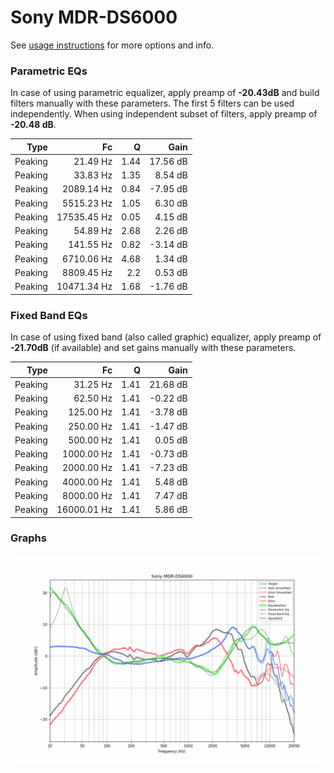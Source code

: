 # Sony MDR-DS6000
See [usage instructions](https://github.com/jaakkopasanen/AutoEq#usage) for more options and info.

### Parametric EQs
In case of using parametric equalizer, apply preamp of **-20.43dB** and build filters manually
with these parameters. The first 5 filters can be used independently.
When using independent subset of filters, apply preamp of **-20.48 dB**.

| Type    | Fc          |    Q | Gain     |
|--------:|------------:|-----:|---------:|
| Peaking | 21.49 Hz    | 1.44 | 17.56 dB |
| Peaking | 33.83 Hz    | 1.35 | 8.54 dB  |
| Peaking | 2089.14 Hz  | 0.84 | -7.95 dB |
| Peaking | 5515.23 Hz  | 1.05 | 6.30 dB  |
| Peaking | 17535.45 Hz | 0.05 | 4.15 dB  |
| Peaking | 54.89 Hz    | 2.68 | 2.26 dB  |
| Peaking | 141.55 Hz   | 0.82 | -3.14 dB |
| Peaking | 6710.06 Hz  | 4.68 | 1.34 dB  |
| Peaking | 8809.45 Hz  | 2.2  | 0.53 dB  |
| Peaking | 10471.34 Hz | 1.68 | -1.76 dB |

### Fixed Band EQs
In case of using fixed band (also called graphic) equalizer, apply preamp of **-21.70dB**
(if available) and set gains manually with these parameters.

| Type    | Fc          |    Q | Gain     |
|--------:|------------:|-----:|---------:|
| Peaking | 31.25 Hz    | 1.41 | 21.68 dB |
| Peaking | 62.50 Hz    | 1.41 | -0.22 dB |
| Peaking | 125.00 Hz   | 1.41 | -3.78 dB |
| Peaking | 250.00 Hz   | 1.41 | -1.47 dB |
| Peaking | 500.00 Hz   | 1.41 | 0.05 dB  |
| Peaking | 1000.00 Hz  | 1.41 | -0.73 dB |
| Peaking | 2000.00 Hz  | 1.41 | -7.23 dB |
| Peaking | 4000.00 Hz  | 1.41 | 5.48 dB  |
| Peaking | 8000.00 Hz  | 1.41 | 7.47 dB  |
| Peaking | 16000.01 Hz | 1.41 | 5.86 dB  |

### Graphs
![](./Sony%20MDR-DS6000.png)